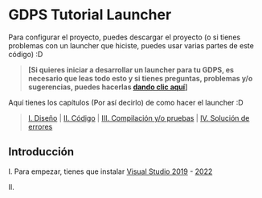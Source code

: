 # GDPS Tutorial Launcher

Para configurar el proyecto, puedes descargar el proyecto (o si tienes problemas con un launcher que hiciste, puedes usar varias partes de este código) :D

> **[Si quieres iniciar a desarrollar un launcher para tu GDPS, es necesario que leas todo esto y si tienes preguntas, problemas y/o sugerencias, puedes hacerlas [dando clic aquí](https://github.com/ElParaguasXD/GDPS-Launcher/issues)]**

Aquí tienes los capítulos (Por así decirlo) de como hacer el launcher :D

> [I. Diseño](/design.md) | [II. Código](/code.md) | [III. Compilación y/o pruebas](/build-and-test.md) | [IV. Solución de errores](/troubleshoot.md)

## Introducción

I. Para empezar, tienes que instalar [Visual Studio 2019](https://visualstudio.microsoft.com/thank-you-downloading-visual-studio/?sku=Community&rel=16) - [2022](https://visualstudio.microsoft.com/thank-you-downloading-visual-studio/?sku=Community&rel=17)

II. 
